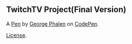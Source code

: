 TwitchTV Project(Final Version)
-------------------------------


A [Pen](http://codepen.io/gphalen/pen/WxOZvZ) by [George Phalen](http://codepen.io/gphalen) on [CodePen](http://codepen.io/).

[License](http://codepen.io/gphalen/pen/WxOZvZ/license).